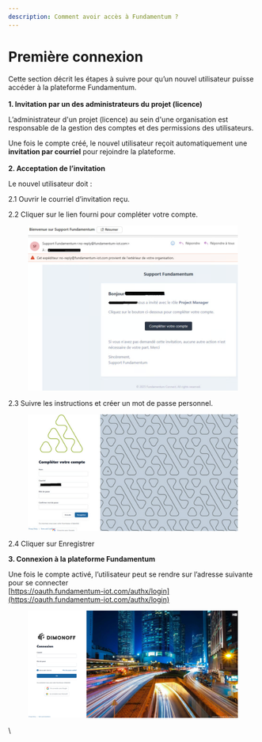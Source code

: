 ```yaml
---
description: Comment avoir accès à Fundamentum ?
---
```


# Première connexion

Cette section décrit les étapes à suivre pour qu’un nouvel utilisateur puisse accéder à la plateforme Fundamentum.\
\
**1. Invitation par un des administrateurs du projet (licence)**

L’administrateur d'un projet (licence) au sein d'une organisation est responsable de la gestion des comptes et des permissions des utilisateurs.

Une fois le compte créé, le nouvel utilisateur reçoit automatiquement une **invitation par courriel** pour rejoindre la plateforme.\
\
**2. Acceptation de l’invitation**

Le nouvel utilisateur doit :

2.1 Ouvrir le courriel d’invitation reçu.

2.2 Cliquer sur le lien fourni pour compléter votre compte.

<figure><img src=".gitbook/assets/image (3).png" alt=""><figcaption></figcaption></figure>

2.3 Suivre les instructions et créer un mot de passe personnel.

<figure><img src=".gitbook/assets/image (4).png" alt=""><figcaption></figcaption></figure>

2.4 Cliquer sur Enregistrer

**3. Connexion à la plateforme Fundamentum**&#x20;

Une fois le compte activé, l’utilisateur peut se rendre sur l’adresse suivante pour se connecter\
[https://oauth.fundamentum-iot.com/authx/login](https://oauth.fundamentum-iot.com/authx/login)

<figure><img src=".gitbook/assets/image (5).png" alt=""><figcaption></figcaption></figure>

\

